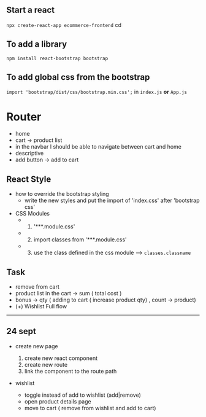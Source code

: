 ## Start a react

`npx create-react-app ecommerce-frontend`
cd 

## To add a library

`npm install react-bootstrap bootstrap`

## To add global css from the bootstrap

`import 'bootstrap/dist/css/bootstrap.min.css';` in `index.js` **or** `App.js`


# Router 
- home
- cart -> product list 
- in the navbar I should be able to navigate between cart and home
- descriptive
- add button -> add to cart

## React Style
- how to override the bootstrap styling
  - write the new styles and put the import of 'index.css' after 'bootstrap css'
- CSS Modules
  - 1. '***.module.css'
  - 2. import classes from '***.module.css'
  - 3. use the class defined in the css module --> `classes.classname`

## Task
- remove from cart
- product list in the cart -> sum ( total cost )
- bonus -> qty ( adding to cart ( increase product qty) , count -> product)
- (+) Wishlist Full flow

--- 
## 24 sept 
- create new page
  1. create new react component
  2. create new route
  3. link the component to the route path

- wishlist
  - toggle instead of add to wishlist (add|remove)
  - open product details page
  - move to cart ( remove from wishlist and add to cart)